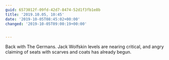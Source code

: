 ```yaml
---
guid: 6573012f-09fd-42d7-8474-52d1f3fb1e8b
title: '2019.10.05, 10:45'
date: '2019-10-05T08:45:02+00:00'
changed: '2019-10-05T09:00:19+00:00'


---
```


Back with The Germans. Jack Wolfskin levels are nearing critical, and angry claiming of seats with scarves and coats has already begun. 
